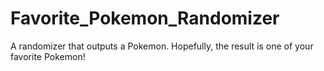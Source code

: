 # Favorite_Pokemon_Randomizer
A randomizer that outputs a Pokemon. Hopefully, the result is one of your favorite Pokemon!
